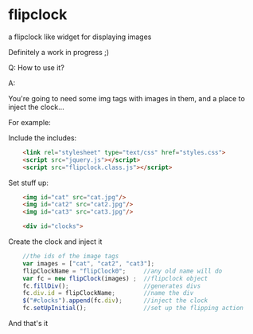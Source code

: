 # flipclock
a flipclock like widget for displaying images

Definitely a work in progress ;)

Q: How to use it?

A:

You're going to need some img tags with images in them, and a place to inject the clock...

For example:

  Include the includes:
```html
	<link rel="stylesheet" type="text/css" href="styles.css">
	<script src="jquery.js"></script>
	<script src="flipclock.class.js"></script>
```
  Set stuff up:
```html
    <img id="cat" src="cat.jpg"/>
    <img id="cat2" src="cat2.jpg"/>
    <img id="cat3" src="cat3.jpg"/>

    <div id="clocks">
```
  Create the clock and inject it
```javascript
    //the ids of the image tags
    var images = ["cat", "cat2", "cat3"];
    flipClockName = "flipClock0";     //any old name will do
    var fc = new flipClock(images) ;  //flipclock object
    fc.fillDiv();                     //generates divs
    fc.div.id = flipClockName;        //name the div
    $("#clocks").append(fc.div);      //inject the clock
    fc.setUpInitial();                //set up the flipping action
```

And that's it
